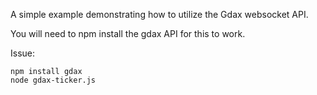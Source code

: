 A simple example demonstrating how to utilize the Gdax websocket API.

You will need to npm install the gdax API for this to work.

Issue:
```
npm install gdax
node gdax-ticker.js
```
